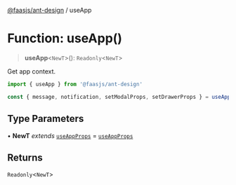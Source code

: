 [@faasjs/ant-design](../README.md) / useApp

# Function: useApp()

> **useApp**\<`NewT`\>(): `Readonly`\<`NewT`\>

Get app context.

```ts
import { useApp } from '@faasjs/ant-design'

const { message, notification, setModalProps, setDrawerProps } = useApp()
```

## Type Parameters

• **NewT** *extends* [`useAppProps`](../interfaces/useAppProps.md) = [`useAppProps`](../interfaces/useAppProps.md)

## Returns

`Readonly`\<`NewT`\>
